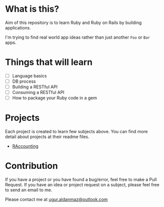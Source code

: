 # What is this?

Aim of this repository is to learn Ruby and Ruby on Rails by building applications.

I'm trying to find real world app ideas rather than just another `Foo` or `Bar` apps.

# Things that will learn

- [ ] Language basics
- [ ] DB process
- [ ] Building a RESTful API
- [ ] Consuming a RESTful API
- [ ] How to package your Ruby code in a gem

# Projects

Each project is created to learn few subjects above. You can find more detail about projects at their readme files.

* [RAccounting](https://github.com/ILearnThings/IamLearningRuby/projects/raccounting)

# Contribution

If you have a project or you have found a bug/error, feel free to make a Pull Request. 
If you have an idea or project request on a subject, please feel free to send an email to me.

Please contact me at ugur.aldanmaz@outlook.com